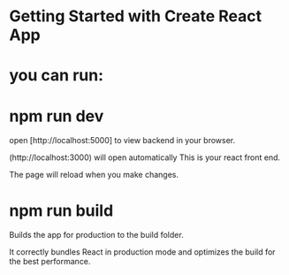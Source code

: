 # Getting Started with Create React App

# you can run:

# npm run dev

open [http://localhost:5000] to view backend in your browser. 

(http://localhost:3000) will open automatically This is your react front end.

The page will reload when you make changes.

# npm run build

Builds the app for production to the build folder.

It correctly bundles React in production mode and optimizes the build for the best performance.